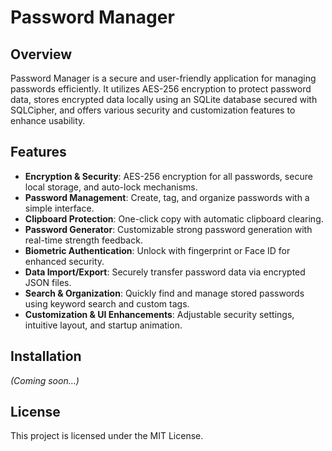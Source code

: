 # Password Manager  

## Overview  
Password Manager is a secure and user-friendly application for managing passwords efficiently. It utilizes AES-256 encryption to protect password data, stores encrypted data locally using an SQLite database secured with SQLCipher, and offers various security and customization features to enhance usability.  

## Features  
- **Encryption & Security**: AES-256 encryption for all passwords, secure local storage, and auto-lock mechanisms.  
- **Password Management**: Create, tag, and organize passwords with a simple interface.  
- **Clipboard Protection**: One-click copy with automatic clipboard clearing.  
- **Password Generator**: Customizable strong password generation with real-time strength feedback.  
- **Biometric Authentication**: Unlock with fingerprint or Face ID for enhanced security.  
- **Data Import/Export**: Securely transfer password data via encrypted JSON files.  
- **Search & Organization**: Quickly find and manage stored passwords using keyword search and custom tags.  
- **Customization & UI Enhancements**: Adjustable security settings, intuitive layout, and startup animation.  

## Installation  
_(Coming soon...)_  

## License  
This project is licensed under the MIT License.  
